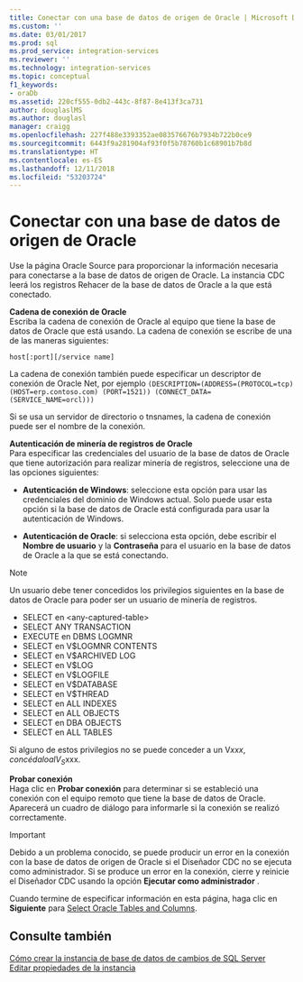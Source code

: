 ```yaml
---
title: Conectar con una base de datos de origen de Oracle | Microsoft Docs
ms.custom: ''
ms.date: 03/01/2017
ms.prod: sql
ms.prod_service: integration-services
ms.reviewer: ''
ms.technology: integration-services
ms.topic: conceptual
f1_keywords:
- oraDb
ms.assetid: 220cf555-0db2-443c-8f87-8e413f3ca731
author: douglaslMS
ms.author: douglasl
manager: craigg
ms.openlocfilehash: 227f488e3393352ae083576676b7934b722b0ce9
ms.sourcegitcommit: 6443f9a281904af93f0f5b78760b1c68901b7b8d
ms.translationtype: HT
ms.contentlocale: es-ES
ms.lasthandoff: 12/11/2018
ms.locfileid: "53203724"
---
```

# <a name="connect-to-an-oracle-source-database"></a>Conectar con una base de datos de origen de Oracle
  Use la página Oracle Source para proporcionar la información necesaria para conectarse a la base de datos de origen de Oracle. La instancia CDC leerá los registros Rehacer de la base de datos de Oracle a la que está conectado.  
  
 **Cadena de conexión de Oracle**  
 Escriba la cadena de conexión de Oracle al equipo que tiene la base de datos de Oracle que está usando. La cadena de conexión se escribe de una de las maneras siguientes:  
  
 `host[:port][/service name]`  
  
 La cadena de conexión también puede especificar un descriptor de conexión de Oracle Net, por ejemplo `(DESCRIPTION=(ADDRESS=(PROTOCOL=tcp) (HOST=erp.contoso.com) (PORT=1521)) (CONNECT_DATA=(SERVICE_NAME=orcl)))`  
  
 Si se usa un servidor de directorio o tnsnames, la cadena de conexión puede ser el nombre de la conexión.  
  
 **Autenticación de minería de registros de Oracle**  
 Para especificar las credenciales del usuario de la base de datos de Oracle que tiene autorización para realizar minería de registros, seleccione una de las opciones siguientes:  
  
-   **Autenticación de Windows**: seleccione esta opción para usar las credenciales del dominio de Windows actual. Solo puede usar esta opción si la base de datos de Oracle está configurada para usar la autenticación de Windows.  
  
-   **Autenticación de Oracle**: si selecciona esta opción, debe escribir el **Nombre de usuario** y la **Contraseña** para el usuario en la base de datos de Oracle a la que se está conectando.  
  
> [!NOTE]
>  Un usuario debe tener concedidos los privilegios siguientes en la base de datos de Oracle para poder ser un usuario de minería de registros.  
> 
>  -   SELECT en \<any-captured-table>  
> -   SELECT ANY TRANSACTION  
> -   EXECUTE en DBMS LOGMNR  
> -   SELECT en V$LOGMNR CONTENTS  
> -   SELECT en V$ARCHIVED LOG  
> -   SELECT en V$LOG  
> -   SELECT en V$LOGFILE  
> -   SELECT en V$DATABASE  
> -   SELECT en V$THREAD  
> -   SELECT en ALL INDEXES  
> -   SELECT en ALL OBJECTS  
> -   SELECT en DBA OBJECTS  
> -   SELECT en ALL TABLES  
> 
>  Si alguno de estos privilegios no se puede conceder a un V$xxx, concédalo al V_S$xxx.  
  
 **Probar conexión**  
 Haga clic en **Probar conexión** para determinar si se estableció una conexión con el equipo remoto que tiene la base de datos de Oracle. Aparecerá un cuadro de diálogo para informarle si la conexión se realizó correctamente.  
  
> [!IMPORTANT]  
>  Debido a un problema conocido, se puede producir un error en la conexión con la base de datos de origen de Oracle si el Diseñador CDC no se ejecuta como administrador. Si se produce un error en la conexión, cierre y reinicie el Diseñador CDC usando la opción **Ejecutar como administrador** .  
  
 Cuando termine de especificar información en esta página, haga clic en **Siguiente** para [Select Oracle Tables and Columns](../../integration-services/change-data-capture/select-oracle-tables-and-columns.md).  
  
## <a name="see-also"></a>Consulte también  
 [Cómo crear la instancia de base de datos de cambios de SQL Server](../../integration-services/change-data-capture/how-to-create-the-sql-server-change-database-instance.md)   
 [Editar propiedades de la instancia](../../integration-services/change-data-capture/edit-instance-properties.md)  
  
  
